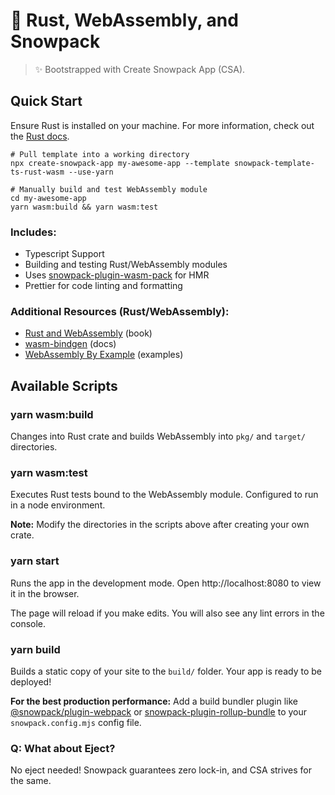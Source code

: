 # 🦀 Rust, WebAssembly, and Snowpack

> ✨ Bootstrapped with Create Snowpack App (CSA).

## Quick Start

Ensure Rust is installed on your machine. For more information, check out the [Rust docs](https://www.rust-lang.org/tools/install).

```
# Pull template into a working directory
npx create-snowpack-app my-awesome-app --template snowpack-template-ts-rust-wasm --use-yarn

# Manually build and test WebAssembly module
cd my-awesome-app
yarn wasm:build && yarn wasm:test
```

### Includes:

- Typescript Support
- Building and testing Rust/WebAssembly modules
- Uses [snowpack-plugin-wasm-pack](https://www.npmjs.com/package/snowpack-plugin-wasm-pack) for HMR
- Prettier for code linting and formatting

### Additional Resources (Rust/WebAssembly):

- [Rust and WebAssembly](https://rustwasm.github.io/docs/book/) (book)
- [wasm-bindgen](https://rustwasm.github.io/wasm-bindgen/introduction.html) (docs)
- [WebAssembly By Example](https://wasmbyexample.dev/home.en-us.html#) (examples)

## Available Scripts

### yarn wasm:build

Changes into Rust crate and builds WebAssembly into `pkg/` and `target/` directories.

### yarn wasm:test

Executes Rust tests bound to the WebAssembly module. Configured to run in a node environment.

**Note:** Modify the directories in the scripts above after creating your own crate.

### yarn start

Runs the app in the development mode.
Open http://localhost:8080 to view it in the browser.

The page will reload if you make edits.
You will also see any lint errors in the console.

### yarn build

Builds a static copy of your site to the `build/` folder.
Your app is ready to be deployed!

**For the best production performance:** Add a build bundler plugin like [@snowpack/plugin-webpack](https://github.com/snowpackjs/snowpack/tree/main/plugins/plugin-webpack) or [snowpack-plugin-rollup-bundle](https://github.com/ParamagicDev/snowpack-plugin-rollup-bundle) to your `snowpack.config.mjs` config file.

### Q: What about Eject?

No eject needed! Snowpack guarantees zero lock-in, and CSA strives for the same.
